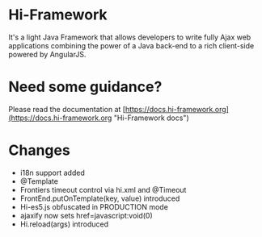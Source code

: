 # Hi-Framework
It's a light Java Framework that allows developers to write fully Ajax web applications combining the power of a Java back-end to a rich client-side powered by AngularJS.


# Need some guidance?
Please read the documentation at [https://docs.hi-framework.org](https://docs.hi-framework.org "Hi-Framework docs")


# Changes
* i18n support added
* @Template 
* Frontiers timeout control via hi.xml and @Timeout
* FrontEnd.putOnTemplate(key, value) introduced
* Hi-es5.js obfuscated in PRODUCTION mode
* ajaxify now sets href=javascript:void(0)
* Hi.reload(args) introduced